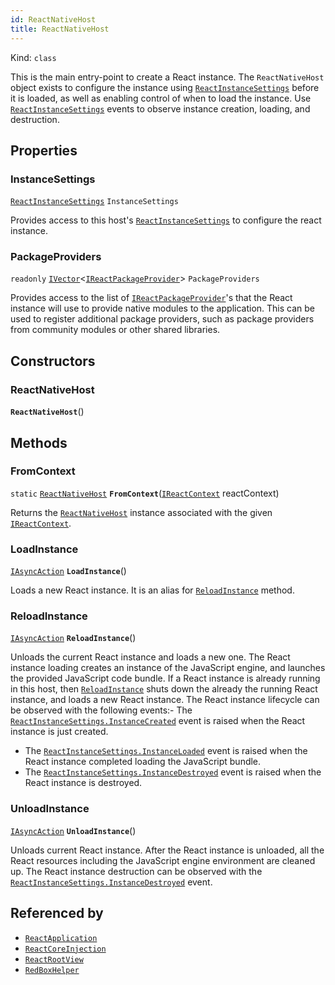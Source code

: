 ```yaml
---
id: ReactNativeHost
title: ReactNativeHost
---
```


Kind: `class`



This is the main entry-point to create a React instance.
The `ReactNativeHost` object exists to configure the instance using [`ReactInstanceSettings`](ReactInstanceSettings) before it is loaded, as well as enabling control of when to load the instance.
Use [`ReactInstanceSettings`](ReactInstanceSettings) events to observe instance creation, loading, and destruction.

## Properties
### InstanceSettings
 [`ReactInstanceSettings`](ReactInstanceSettings) `InstanceSettings`

Provides access to this host's [`ReactInstanceSettings`](ReactInstanceSettings) to configure the react instance.

### PackageProviders
`readonly`  [`IVector`](https://docs.microsoft.com/uwp/api/Windows.Foundation.Collections.IVector-1)<[`IReactPackageProvider`](IReactPackageProvider)> `PackageProviders`

Provides access to the list of [`IReactPackageProvider`](IReactPackageProvider)'s that the React instance will use to provide native modules to the application. This can be used to register additional package providers, such as package providers from community modules or other shared libraries.


## Constructors
### ReactNativeHost
 **`ReactNativeHost`**()




## Methods
### FromContext
`static` [`ReactNativeHost`](ReactNativeHost) **`FromContext`**([`IReactContext`](IReactContext) reactContext)

Returns the [`ReactNativeHost`](ReactNativeHost) instance associated with the given [`IReactContext`](IReactContext).



### LoadInstance
[`IAsyncAction`](https://docs.microsoft.com/uwp/api/Windows.Foundation.IAsyncAction) **`LoadInstance`**()

Loads a new React instance. It is an alias for [`ReloadInstance`](#reloadinstance) method.



### ReloadInstance
[`IAsyncAction`](https://docs.microsoft.com/uwp/api/Windows.Foundation.IAsyncAction) **`ReloadInstance`**()

Unloads the current React instance and loads a new one.
The React instance loading creates an instance of the JavaScript engine, and launches the provided JavaScript code bundle.
If a React instance is already running in this host, then [`ReloadInstance`](#reloadinstance) shuts down the already the running React instance, and loads a new React instance.
The React instance lifecycle can be observed with the following events:- The [`ReactInstanceSettings.InstanceCreated`](ReactInstanceSettings#instancecreated) event is raised when the React instance is just created.
- The [`ReactInstanceSettings.InstanceLoaded`](ReactInstanceSettings#instanceloaded) event is raised when the React instance completed  loading the JavaScript bundle.
- The [`ReactInstanceSettings.InstanceDestroyed`](ReactInstanceSettings#instancedestroyed) event is raised when the React instance is destroyed.



### UnloadInstance
[`IAsyncAction`](https://docs.microsoft.com/uwp/api/Windows.Foundation.IAsyncAction) **`UnloadInstance`**()

Unloads current React instance.
After the React instance is unloaded, all the React resources including the JavaScript engine environment are cleaned up.
The React instance destruction can be observed with the [`ReactInstanceSettings.InstanceDestroyed`](ReactInstanceSettings#instancedestroyed) event.






## Referenced by
- [`ReactApplication`](ReactApplication)
- [`ReactCoreInjection`](ReactCoreInjection)
- [`ReactRootView`](ReactRootView)
- [`RedBoxHelper`](RedBoxHelper)

